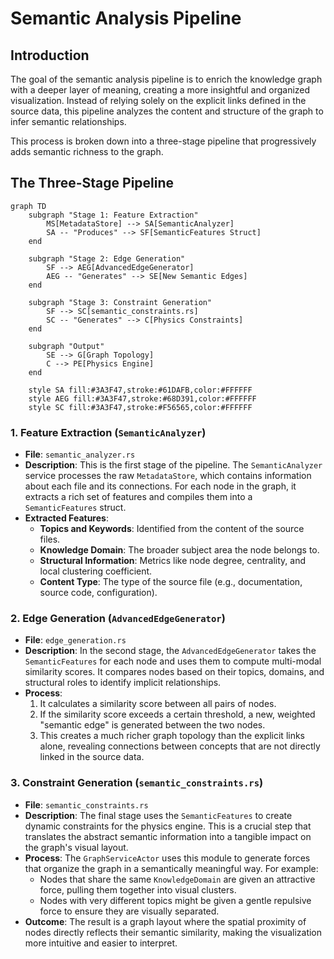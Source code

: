 # Semantic Analysis Pipeline

## Introduction

The goal of the semantic analysis pipeline is to enrich the knowledge graph with a deeper layer of meaning, creating a more insightful and organized visualization. Instead of relying solely on the explicit links defined in the source data, this pipeline analyzes the content and structure of the graph to infer semantic relationships.

This process is broken down into a three-stage pipeline that progressively adds semantic richness to the graph.

## The Three-Stage Pipeline

```mermaid
graph TD
    subgraph "Stage 1: Feature Extraction"
        MS[MetadataStore] --> SA[SemanticAnalyzer]
        SA -- "Produces" --> SF[SemanticFeatures Struct]
    end

    subgraph "Stage 2: Edge Generation"
        SF --> AEG[AdvancedEdgeGenerator]
        AEG -- "Generates" --> SE[New Semantic Edges]
    end

    subgraph "Stage 3: Constraint Generation"
        SF --> SC[semantic_constraints.rs]
        SC -- "Generates" --> C[Physics Constraints]
    end

    subgraph "Output"
        SE --> G[Graph Topology]
        C --> PE[Physics Engine]
    end

    style SA fill:#3A3F47,stroke:#61DAFB,color:#FFFFFF
    style AEG fill:#3A3F47,stroke:#68D391,color:#FFFFFF
    style SC fill:#3A3F47,stroke:#F56565,color:#FFFFFF
```

### 1. Feature Extraction (`SemanticAnalyzer`)
-   **File**: `semantic_analyzer.rs`
-   **Description**: This is the first stage of the pipeline. The `SemanticAnalyzer` service processes the raw `MetadataStore`, which contains information about each file and its connections. For each node in the graph, it extracts a rich set of features and compiles them into a `SemanticFeatures` struct.
-   **Extracted Features**:
    -   **Topics and Keywords**: Identified from the content of the source files.
    -   **Knowledge Domain**: The broader subject area the node belongs to.
    -   **Structural Information**: Metrics like node degree, centrality, and local clustering coefficient.
    -   **Content Type**: The type of the source file (e.g., documentation, source code, configuration).

### 2. Edge Generation (`AdvancedEdgeGenerator`)
-   **File**: `edge_generation.rs`
-   **Description**: In the second stage, the `AdvancedEdgeGenerator` takes the `SemanticFeatures` for each node and uses them to compute multi-modal similarity scores. It compares nodes based on their topics, domains, and structural roles to identify implicit relationships.
-   **Process**:
    1.  It calculates a similarity score between all pairs of nodes.
    2.  If the similarity score exceeds a certain threshold, a new, weighted "semantic edge" is generated between the two nodes.
    3.  This creates a much richer graph topology than the explicit links alone, revealing connections between concepts that are not directly linked in the source data.

### 3. Constraint Generation (`semantic_constraints.rs`)
-   **File**: `semantic_constraints.rs`
-   **Description**: The final stage uses the `SemanticFeatures` to create dynamic constraints for the physics engine. This is a crucial step that translates the abstract semantic information into a tangible impact on the graph's visual layout.
-   **Process**: The `GraphServiceActor` uses this module to generate forces that organize the graph in a semantically meaningful way. For example:
    -   Nodes that share the same `KnowledgeDomain` are given an attractive force, pulling them together into visual clusters.
    -   Nodes with very different topics might be given a gentle repulsive force to ensure they are visually separated.
-   **Outcome**: The result is a graph layout where the spatial proximity of nodes directly reflects their semantic similarity, making the visualization more intuitive and easier to interpret.